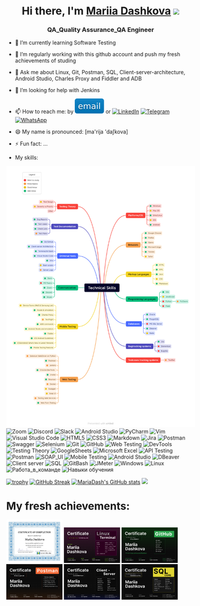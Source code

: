 <h1 align="center">Hi there, I'm <a href="https://mariadash.github.io/" target="_blank">Mariia Dashkova</a> 
<img src="https://github.com/blackcater/blackcater/raw/main/images/Hi.gif" height="32"/></h1>
<h3 align="center">QA_Quality Assurance_QA Engineer</h3>

- 🌱 I’m currently learning Software Testing 

- 🔭 I’m regularly working with this github account and push my fresh achievements of studing

- 💬 Ask me about Linux, Git, Postman, SQL, Client-server-architecture, Android Studio, Charles Proxy and Fiddler and ADB

- 🤔 I’m looking for help with Jenkins

- 📫 How to reach me: by   [![email](https://github.com/MariaDash/MariaDash/blob/main/download.svg)](mailto:mdashkova11@gmail.com)  or [![LinkedIn](https://img.shields.io/badge/linkedin-%230077B5.svg?style=for-the-badge&logo=linkedin&logoColor=white)](https://www.linkedin.com/in/maria-dashkova) 
 [![Telegram](https://img.shields.io/badge/Telegram-2CA5E0?style=for-the-badge&logo=telegram&logoColor=white)](https://t.me/mariya_dash) 
 [![WhatsApp](https://img.shields.io/badge/WhatsApp-25D366?style=for-the-badge&logo=whatsapp&logoColor=white)](https://wa.me/79105293285)
                     
- 😄 My name is pronounced: [ma'rija 'daʃkova]

- ⚡ Fun fact: ...
- My skills:

![SKILLS](https://github.com/MariaDash/MariaDash/blob/main/Technical%20Skills1.png)
![Zoom](https://img.shields.io/badge/Zoom-2D8CFF?style=for-the-badge&logo=zoom&logoColor=white)
![Discord](https://img.shields.io/badge/Discord-%235865F2.svg?style=for-the-badge&logo=discord&logoColor=white)
![Slack](https://img.shields.io/badge/Slack-4A154B?style=for-the-badge&logo=slack&logoColor=white)
![Android Studio](https://img.shields.io/badge/Android%20Studio-3DDC84.svg?style=for-the-badge&logo=android-studio&logoColor=white)
![PyCharm](https://img.shields.io/badge/pycharm-143?style=for-the-badge&logo=pycharm&logoColor=black&color=black&labelColor=green)
![Vim](https://img.shields.io/badge/VIM-%2311AB00.svg?style=for-the-badge&logo=vim&logoColor=white)
![Visual Studio Code](https://img.shields.io/badge/Visual%20Studio%20Code-0078d7.svg?style=for-the-badge&logo=visual-studio-code&logoColor=white)
![HTML5](https://img.shields.io/badge/html5-%23E34F26.svg?style=for-the-badge&logo=html5&logoColor=white)
![CSS3](https://img.shields.io/badge/css3-%231572B6.svg?style=for-the-badge&logo=css3&logoColor=white)
![Markdown](https://img.shields.io/badge/markdown-%23000000.svg?style=for-the-badge&logo=markdown&logoColor=white)
![Jira](https://img.shields.io/badge/jira-%230A0FFF.svg?style=for-the-badge&logo=jira&logoColor=white)
![Postman](https://img.shields.io/badge/Postman-FF6C37?style=for-the-badge&logo=postman&logoColor=white)
![Swagger](https://img.shields.io/badge/-Swagger-%23Clojure?style=for-the-badge&logo=swagger&logoColor=white)
![Selenium](https://img.shields.io/badge/-selenium-%43B02A?style=for-the-badge&logo=selenium&logoColor=white)
![Git](https://img.shields.io/badge/git-%23F05033.svg?style=for-the-badge&logo=git&logoColor=white)
![GitHub](https://img.shields.io/badge/github-%23121011.svg?style=for-the-badge&logo=github&logoColor=white)
![Web Testing](https://img.shields.io/badge/Web%20Testing-3867a2?style=for-the-badge&logo=Web&logoColor=white)
![DevTools](https://img.shields.io/badge/DEVTOOLS-fcc525?style=for-the-badge&logo=DEVTOOLS&logoColor=white)
![Testing Theory](https://img.shields.io/badge/Testing%20Theory-674ea7?style=for-the-badge&logo=Testing-Theory&logoColor=white)
![GoogleSheets](https://img.shields.io/badge/Google%20Sheets-188038?style=for-the-badge&logo=Google-Sheets&logoColor=white)
![Microsoft Excel](https://img.shields.io/badge/-Microsoft%20Excel-188038?style=for-the-badge&logo=Microsoft%20Excel&logoColor=white)
![API Testing](https://img.shields.io/badge/API%20Testing-%23000000?style=for-the-badge&logo=API&logoColor=white)
![Postman](https://img.shields.io/badge/Postman-FF6C37?style=for-the-badge&logo=postman&logoColor=white)
![SOAP_UI](https://img.shields.io/badge/-SOAP-5ca5f8?style=for-the-badge&logo=SOAP&logoColor=47C5FB)
![Mobile Testing](https://img.shields.io/badge/Mobile%20Testing-a1ab26?style=for-the-badge&logo=Mobile&logoColor=white)
![Android Studio](https://img.shields.io/badge/Android%20Studio-3ae180.svg?style=for-the-badge&logo=android-studio&logoColor=white)
![DBeaver](https://img.shields.io/badge/-DBeaver-fcc525?style=for-the-badge&logo=DBeaver&logoColor=47C5FB)
![Client server](https://img.shields.io/badge/Client%20Server-a25aff?style=for-the-badge&logo=Client-Server&logoColor=white)
![SQL](https://img.shields.io/badge/-SQL-ed1c24?style=for-the-badge&logo=SQL&logoColor=47C5FB)
![GitBash](https://img.shields.io/badge/-Git%20Bash-674ea7?style=for-the-badge&logo=Git%20Bash&logoColor=white)
![JMeter](https://img.shields.io/badge/-JMeter-095fda?style=for-the-badge&logo=JMeter&logoColor=white)
![Windows](https://img.shields.io/badge/-windows-fcc525?style=for-the-badge&logo=windows&logoColor=white)
![Linux](https://img.shields.io/badge/-Linux-3ae180?style=for-the-badge&logo=Linux&logoColor=white)
![Работа_в_команде](https://img.shields.io/badge/-Работа_в_команде-fcc525?style=for-the-badge&logoColor=47C5FB)
![Навыки обучения](https://img.shields.io/badge/-Навыки_обучения-3ae180?style=for-the-badge&logoColor=47C5FB)






[![trophy](https://github-profile-trophy.vercel.app/?username=MariaDash)](https://github.com/MariaDash/github-profile-trophy)
[![GitHub Streak](https://github-readme-streak-stats.herokuapp.com/?user=MariaDash)](https://git.io/streak-stats)
[![MariaDash's GitHub stats](https://github-readme-stats.vercel.app/api?username=MariaDash)](https://github.com/MariaDash/github-readme-stats)
![](https://komarev.com/ghpvc/?username=MariaDash)

# My fresh achievements:
<div>
<a href="https://github.com/MariaDash/MariaDash/blob/main/Mariia%20Dashkova%20certificate%20of%20completion.jpg" target="_blank" rel="noreferrer"><img src="https://github.com/MariaDash/MariaDash/blob/main/Mariia%20Dashkova%20certificate%20of%20completion.jpg" alt="Certificate of complection a course" width="150"></a>
<a href="https://github.com/MariaDash/MariaDash/blob/main/Mariia%20Dashkova_Terminal.png" target="_blank" rel="noreferrer"><img src="https://github.com/MariaDash/MariaDash/blob/main/Mariia%20Dashkova_Terminal.png" alt="Linux/Gitbash/Terminal" width="150"></a>
<a href="https://github.com/MariaDash/MariaDash/blob/main/Mariia%20Dashkova_Git.png" target="_blank" rel="noreferrer"><img src="https://github.com/MariaDash/MariaDash/blob/main/Mariia%20Dashkova_Git.png" alt="Git/Github" width="150"></a>
<a href="https://github.com/MariaDash/MariaDash/blob/main/Mariia%20Dashkova_Postman.png" target="_blank" rel="noreferrer"><img src="https://github.com/MariaDash/MariaDash/blob/main/Mariia%20Dashkova_Postman.png" alt="Postman" width="150"></a>
 <a href="https://github.com/MariaDash/MariaDash/blob/main/Mariia%20Dashkova_CLS.png" target="_blank" rel="noreferrer"><img src="https://github.com/MariaDash/MariaDash/blob/main/Mariia%20Dashkova_CLS.png" alt="CLS" width="150"></a>
 <a href="https://github.com/MariaDash/MariaDash/blob/main/Mariia%20Dashkova_SQL.png" target="_blank" rel="noreferrer"><img src="https://github.com/MariaDash/MariaDash/blob/main/Mariia%20Dashkova_SQL.png" alt="SQL" width="150"></a>
</div>

<!--
**MariaDash/MariaDash** is a ✨ _special_ ✨ repository because its `README.md` (this file) appears on your GitHub profile.

Here are some ideas to get you started:


- 
- 👯 I’m looking to collaborate on ...
- 🤔 I’m looking for help with ...

- 📫 How to reach me: ...

-->
